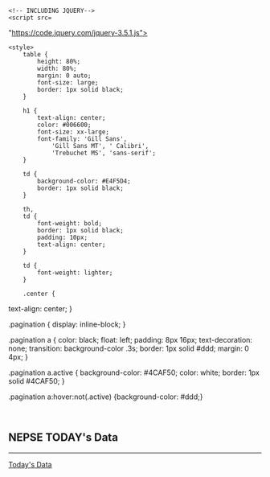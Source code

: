 
<head>
	<meta charset="UTF-8">
	<title>NEPSE TODAY's  Data</title>
	<link href="https://cdn.jsdelivr.net/npm/bootstrap@5.0.1/dist/css/bootstrap.min.css" rel="stylesheet">
	<script src="https://cdn.jsdelivr.net/npm/bootstrap@5.0.1/dist/js/bootstrap.bundle.min.js" ></script>
	<script src="https://cdn.jsdelivr.net/npm/bootstrap@5.0.1/dist/js/bootstrap.bundle.min.js" ></script>

	<!-- INCLUDING JQUERY-->
	<script src=
"https://code.jquery.com/jquery-3.5.1.js">
	</script>

	<style>
		table { 
			height: 80%;
			width: 80%;
			margin: 0 auto;
			font-size: large;
			border: 1px solid black;
		}

		h1 {
			text-align: center;
			color: #006600;
			font-size: xx-large;
			font-family: 'Gill Sans',
				'Gill Sans MT', ' Calibri',
				'Trebuchet MS', 'sans-serif';
		}

		td {
			background-color: #E4F5D4;
			border: 1px solid black;
		}

		th,
		td {
			font-weight: bold;
			border: 1px solid black;
			padding: 10px;
			text-align: center;
		}

		td {
			font-weight: lighter;
		}

		.center {
  text-align: center;
}

.pagination {
  display: inline-block;
}

.pagination a {
  color: black;
  float: left;
  padding: 8px 16px;
  text-decoration: none;
  transition: background-color .3s;
  border: 1px solid #ddd;
  margin: 0 4px;
}

.pagination a.active {
  background-color: #4CAF50;
  color: white;
  border: 1px solid #4CAF50;
}

.pagination a:hover:not(.active) {background-color: #ddd;}
	</style>
</head>

<body>
	<section>
		<br/>
		<h1>NEPSE TODAY's  Data</h1>
		<hr/>
<div class="center">
		<a class="btn btn-primary"href="1.html">Today's Data</a>
			</div>
	</section>
</body>

</html>
